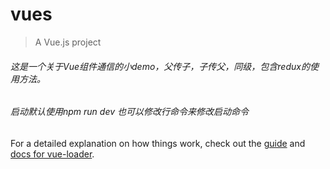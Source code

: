 # vues

> A Vue.js project

###### 这是一个关于Vue组件通信的小demo，父传子，子传父，同级，包含redux的使用方法。

###### 启动默认使用npm run dev  也可以修改行命令来修改启动命令

For a detailed explanation on how things work, check out the [guide](http://vuejs-templates.github.io/webpack/) and [docs for vue-loader](http://vuejs.github.io/vue-loader).
